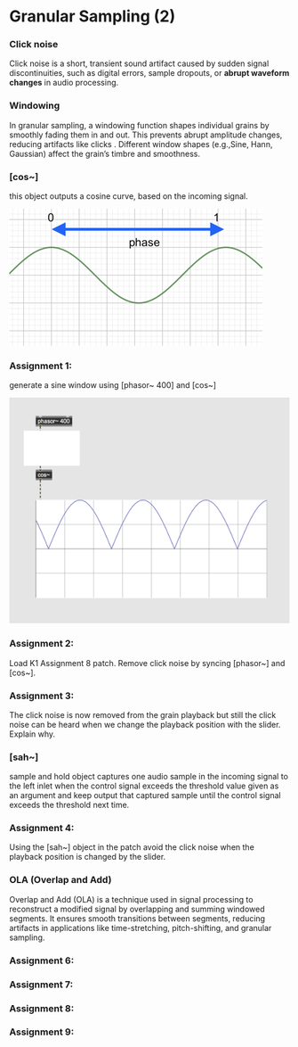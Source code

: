 # Granular Sampling (2)

### Click noise
Click noise is a short, transient sound artifact caused by sudden signal discontinuities, such as digital errors, sample dropouts, or **abrupt waveform changes** in audio processing.

### Windowing

In granular sampling, a windowing function shapes individual grains by smoothly fading them in and out. This prevents abrupt amplitude changes, reducing artifacts like clicks . Different window shapes (e.g.,Sine, Hann, Gaussian) affect the grain’s timbre and smoothness.

### [cos~]
this object outputs a cosine curve, based on the incoming signal.

![](K2/cos.png)


### Assignment 1:
generate a sine window using [phasor~ 400] and [cos~]

![](K2/sine_win.png)

### Assignment 2:
Load K1 Assignment 8 patch. 
Remove click noise by syncing [phasor~] and [cos~].

### Assignment 3:
The click noise is now removed from the grain playback but still the click noise can be heard when we change the playback position with the slider. Explain why.

### [sah~]
sample and hold object captures one audio sample in the incoming signal to the left inlet when the control signal exceeds the threshold value given as an argument and keep output that captured sample until the control signal exceeds the threshold next time.

### Assignment 4:
Using the [sah~] object in the patch avoid the click noise when the playback position is changed by the slider.

### OLA (Overlap and Add)
Overlap and Add (OLA) is a technique used in signal processing to reconstruct a modified signal by overlapping and summing windowed segments. It ensures smooth transitions between segments, reducing artifacts in applications like time-stretching, pitch-shifting, and granular sampling.

### Assignment 6:


### Assignment 7:


### Assignment 8:



### Assignment 9:
